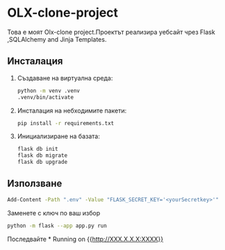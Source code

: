 # OLX-clone-project

Това е моят Olx-clone project.Проектът реализира уебсайт чрез Flask ,SQLAlchemy and Jinja Templates.

## Инсталация

1. Създаване на виртуална среда:

    ```bash
    python -m venv .venv
    .venv/bin/activate
    ```

2. Инсталация на небходимите пакети:

    ```bash
    pip install -r requirements.txt
    ```

3. Инициализиране на базата:

    ```bash
    flask db init
    flask db migrate
    flask db upgrade
    ```

## Използване

```bash
Add-Content -Path ".env" -Value "FLASK_SECRET_KEY='<yourSecretkey>'" 
```
Заменете <yourSecretkey> с ключ по ваш избор

```bash
python -m flask --app app.py run
```
Последвайте * Running on {{http://XXX.X.X.X:XXXX}} 